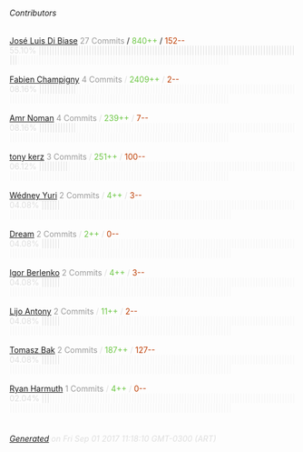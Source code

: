 ###### Contributors
[José Luis Di Biase](https://github.com/josx)
<font color="#999">27 Commits</font> / <font color="#6cc644">840++</font> / <font color="#bd3c00"> 152--</font>
<font color="#dedede">55.10%&nbsp;<font color="#dedede">||||||||||||||||||||||||||||||||||||||||||||||||||||||||||||||||||||||||||||||||||||||||||||||||||||</font><font color="#f4f4f4">||||||||||||||||||||||||||||||||||||||||||||||||||||||||||||||||||||||||||||||||</font><br><br>
[Fabien Champigny](https://github.com/fonzarely)
<font color="#999">4 Commits</font> / <font color="#6cc644">2409++</font> / <font color="#bd3c00"> 2--</font>
<font color="#dedede">08.16%&nbsp;<font color="#dedede">||||||||||||||</font><font color="#f4f4f4">||||||||||||||||||||||||||||||||||||||||||||||||||||||||||||||||||||||||||||||||||||||||||||||||||||||||||||||||||||||||||||||||||||||||||||||||||||||||||||||||||||||</font><br><br>
[Amr Noman](https://github.com/AmrN)
<font color="#999">4 Commits</font> / <font color="#6cc644">239++</font> / <font color="#bd3c00"> 7--</font>
<font color="#dedede">08.16%&nbsp;<font color="#dedede">||||||||||||||</font><font color="#f4f4f4">||||||||||||||||||||||||||||||||||||||||||||||||||||||||||||||||||||||||||||||||||||||||||||||||||||||||||||||||||||||||||||||||||||||||||||||||||||||||||||||||||||||</font><br><br>
[tony kerz](https://github.com/tony-kerz)
<font color="#999">3 Commits</font> / <font color="#6cc644">251++</font> / <font color="#bd3c00"> 100--</font>
<font color="#dedede">06.12%&nbsp;<font color="#dedede">|||||||||||</font><font color="#f4f4f4">|||||||||||||||||||||||||||||||||||||||||||||||||||||||||||||||||||||||||||||||||||||||||||||||||||||||||||||||||||||||||||||||||||||||||||||||||||||||||||||||||||||||||</font><br><br>
[Wédney Yuri](https://github.com/wedneyyuri)
<font color="#999">2 Commits</font> / <font color="#6cc644">4++</font> / <font color="#bd3c00"> 3--</font>
<font color="#dedede">04.08%&nbsp;<font color="#dedede">|||||||</font><font color="#f4f4f4">|||||||||||||||||||||||||||||||||||||||||||||||||||||||||||||||||||||||||||||||||||||||||||||||||||||||||||||||||||||||||||||||||||||||||||||||||||||||||||||||||||||||||||||</font><br><br>
[Dream](https://github.com/dreamrace)
<font color="#999">2 Commits</font> / <font color="#6cc644">2++</font> / <font color="#bd3c00"> 0--</font>
<font color="#dedede">04.08%&nbsp;<font color="#dedede">|||||||</font><font color="#f4f4f4">|||||||||||||||||||||||||||||||||||||||||||||||||||||||||||||||||||||||||||||||||||||||||||||||||||||||||||||||||||||||||||||||||||||||||||||||||||||||||||||||||||||||||||||</font><br><br>
[Igor Berlenko](https://github.com/7flash)
<font color="#999">2 Commits</font> / <font color="#6cc644">4++</font> / <font color="#bd3c00"> 3--</font>
<font color="#dedede">04.08%&nbsp;<font color="#dedede">|||||||</font><font color="#f4f4f4">|||||||||||||||||||||||||||||||||||||||||||||||||||||||||||||||||||||||||||||||||||||||||||||||||||||||||||||||||||||||||||||||||||||||||||||||||||||||||||||||||||||||||||||</font><br><br>
[Lijo Antony](https://github.com/lijoantony)
<font color="#999">2 Commits</font> / <font color="#6cc644">11++</font> / <font color="#bd3c00"> 2--</font>
<font color="#dedede">04.08%&nbsp;<font color="#dedede">|||||||</font><font color="#f4f4f4">|||||||||||||||||||||||||||||||||||||||||||||||||||||||||||||||||||||||||||||||||||||||||||||||||||||||||||||||||||||||||||||||||||||||||||||||||||||||||||||||||||||||||||||</font><br><br>
[Tomasz Bak](https://github.com/tb)
<font color="#999">2 Commits</font> / <font color="#6cc644">187++</font> / <font color="#bd3c00"> 127--</font>
<font color="#dedede">04.08%&nbsp;<font color="#dedede">|||||||</font><font color="#f4f4f4">|||||||||||||||||||||||||||||||||||||||||||||||||||||||||||||||||||||||||||||||||||||||||||||||||||||||||||||||||||||||||||||||||||||||||||||||||||||||||||||||||||||||||||||</font><br><br>
[Ryan Harmuth](https://github.com/Ryanthegiantlion)
<font color="#999">1 Commits</font> / <font color="#6cc644">4++</font> / <font color="#bd3c00"> 0--</font>
<font color="#dedede">02.04%&nbsp;<font color="#dedede">|||</font><font color="#f4f4f4">|||||||||||||||||||||||||||||||||||||||||||||||||||||||||||||||||||||||||||||||||||||||||||||||||||||||||||||||||||||||||||||||||||||||||||||||||||||||||||||||||||||||||||||||||</font><br><br>
###### [Generated](https://github.com/jakeleboeuf/contributor) on Fri Sep 01 2017 11:18:10 GMT-0300 (ART)